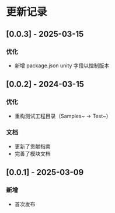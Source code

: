 # 更新记录

## [0.0.3] - 2025-03-15
### 优化
- 新增 package.json unity 字段以控制版本

## [0.0.2] - 2024-03-15
### 优化
- 重构测试工程目录（Samples~ -> Test~）

### 文档
- 更新了贡献指南
- 完善了模块文档

## [0.0.1] - 2025-03-09
### 新增
- 首次发布
